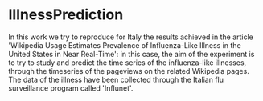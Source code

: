 # IllnessPrediction
In this work we try to reproduce for Italy the results achieved in the article 'Wikipedia Usage Estimates Prevalence of Influenza-Like Illness in the United States in Near Real-Time': in this case, the aim of the experiment is to try to study and predict the time series of the influenza-like illnesses, through the timeseries of the pageviews on the related Wikipedia pages. The data of the illness have been collected through the Italian flu surveillance program called 'Influnet'.
